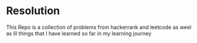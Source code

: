 # Resolution
This Repo is a collection of problems from hackerrank and leetcode as weel as lil things that I have learned so far in my learning journey
